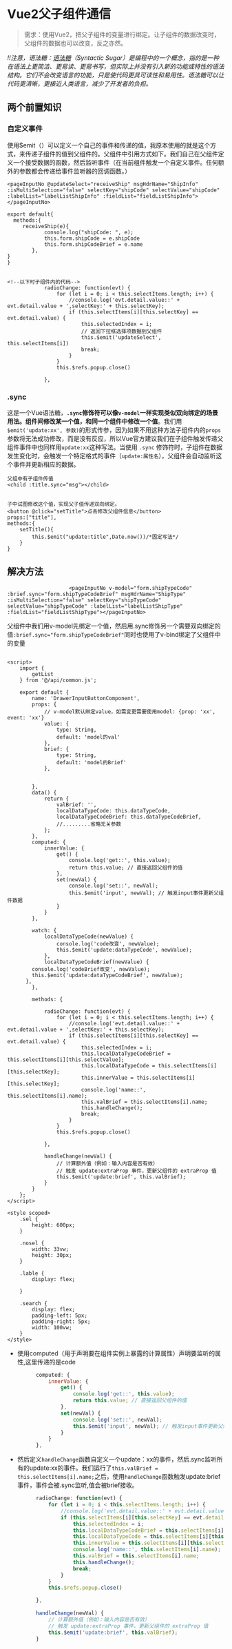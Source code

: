 # Vue2父子组件通信

> 需求：使用Vue2，把父子组件的变量进行绑定。让子组件的数据改变时，父组件的数据也可以改变，反之亦然。

*\!\!注意，语法糖：[语法糖](https://so.csdn.net/so/search?q=语法糖&spm=1001.2101.3001.7020)（Syntactic Sugar）是编程中的一个概念，指的是一种在语法上更简洁、更易读、更易书写，但实际上并没有引入新的功能或特性的语法结构。它们不会改变语言的功能，只是使代码更具可读性和易用性。语法糖可以让代码更清晰，更接近人类语言，减少了开发者的负担。*

## 两个前置知识

### 自定义事件

使用$emit（）可以定义一个自己的事件和传递的值，我原本使用的就是这个方式，来传递子组件的值到父组件的。父组件中引用方式如下。我们自己在父组件定义一个接受数据的函数，然后监听事件（在当前组件触发一个自定义事件。任何额外的参数都会传递给事件监听器的回调函数。）

```Vue
<pageInputNo @updateSelect="receiveShip" msgHdrName="ShipInfo" :isMultiSelection="false" selectKey="shipCode" selectValue="shipCode" :labelList="labelListShipInfo" :fieldList="fieldListShipInfo"></pageInputNo>

export default{
  methods:{
     receiveShip(e){
			console.log("shipCode: ", e);
			this.form.shipCode = e.shipCode
			this.form.shipCodeBrief = e.name
		},
}
}


<!--以下时子组件内的代码-->
			radioChange: function(evt) {
				for (let i = 0; i < this.selectItems.length; i++) {
					//console.log('evt.detail.value::' + evt.detail.value + ',selectKey:' + this.selectKey);
					if (this.selectItems[i][this.selectKey] == evt.detail.value) {
						this.selectedIndex = i;
						// 返回下拉框选择项数据到父组件
						this.$emit('updateSelect', this.selectItems[i])
						break;
					}
				}
				this.$refs.popup.close()

			},
```

### .sync

这是一个Vue语法糖，**`.sync`修饰符可以像`v-model`一样实现类似双向绑定的场景用法。组件间修改某一个值，和同一个组件中修改一个值**。我们用`$emit('update:xx', 参数)`的形式传参，因为如果不用这种方法子组件内的`props`参数将无法成功修改，而是没有反应，所以Vue官方建议我们在子组件触发传递父组件事件中也同样用`update:xx`这种写法。当使用 `.sync` 修饰符时，子组件在数据发生变化时，会触发一个特定格式的事件（`update:属性名`），父组件会自动监听这个事件并更新相应的数据。

```vue
父组中有子组件传值
<child :title.sync="msg"></child>


子中试图修改这个值，实现父子值传递双向绑定。
<button @click="setTitle">点击修改父组件信息</button>
props:["title"],
methods:{
    setTitle(){
        this.$emit("update:title",Date.now())/*固定写法*/
    }
}

```

## 解决方法

```vue
					<pageInputNo v-model="form.shipTypeCode" :brief.sync="form.shipTypeCodeBrief" msgHdrName="ShipType" :isMultiSelection="false" selectKey="shipTypeCode" selectValue="shipTypeCode" :labelList="labelListShipType" :fieldList="fieldListShipType"></pageInputNo>

```

父组件中我们用v-model先绑定一个值，然后用.sync修饰另一个需要双向绑定的值```:brief.sync="form.shipTypeCodeBrief"```同时也使用了v-bind绑定了父组件中的变量

```vue

<script>
	import {
		getList
	} from '@/api/common.js';

	export default {
		name: 'DrawerInputButtonComponent',
		props: {
			// v-model默认绑定value，如需变更需要使用model: {prop: 'xx', event: 'xx'}
			value: {
				type: String,
				default: 'model的val'
			},
			brief: {
				type: String,
				default: 'model的Brief'
			},
			

		},
		data() {
			return {
				valBrief: '',
				localDataTypeCode: this.dataTypeCode,
				localDataTypeCodeBrief: this.dataTypeCodeBrief,
				//.........省略无关参数
			};
		},
		computed: {
			innerValue: {
				get() {
					console.log('get::', this.value);
					return this.value; // 直接返回父组件的值
				},
				set(newVal) {
					console.log('set::', newVal);
					this.$emit('input', newVal); // 触发input事件更新父组件数据
				}
			}
		},

		watch: {
			localDataTypeCode(newValue) {
				console.log('code改变', newValue);
				this.$emit('update:dataTypeCode', newValue);
			},
			localDataTypeCodeBrief(newValue) {
        console.log('codeBrief改变', newValue);
        this.$emit('update:dataTypeCodeBrief', newValue);
      },
		},

		methods: {

			radioChange: function(evt) {
				for (let i = 0; i < this.selectItems.length; i++) {
					//console.log('evt.detail.value::' + evt.detail.value + ',selectKey:' + this.selectKey);
					if (this.selectItems[i][this.selectKey] == evt.detail.value) {
						this.selectedIndex = i;
						this.localDataTypeCodeBrief = this.selectItems[i][this.selectValue];
						this.localDataTypeCode = this.selectItems[i][this.selectKey];
						this.innerValue = this.selectItems[i][this.selectKey];
						console.log('name::', this.selectItems[i].name);
						this.valBrief = this.selectItems[i].name;
						this.handleChange();
						break;
					}
				}
				this.$refs.popup.close()

			},
			
			handleChange(newVal) {
				// 计算额外值（例如：输入内容是否有效）
				// 触发 update:extraProp 事件，更新父组件的 extraProp 值
				this.$emit('update:brief', this.valBrief);
			}
		}
	};
</script>

<style scoped>
	.sel {
		height: 600px;
	}

	.nosel {
		width: 33vw;
		height: 30px;
	}

	.lable {
		display: flex;

	}

	.search {
		display: flex;
		padding-left: 5px;
		padding-right: 5px;
		width: 100vw;
	}
</style>
```

* 使用computed（用于声明要在组件实例上暴露的计算属性）声明要监听的属性,这里传递的是code

  ```js
  		computed: {
  			innerValue: {
  				get() {
  					console.log('get::', this.value);
  					return this.value; // 直接返回父组件的值
  				},
  				set(newVal) {
  					console.log('set::', newVal);
  					this.$emit('input', newVal); // 触发input事件更新父组件数据
  				}
  			}
  		},
  ```

* 然后定义```handleChange```函数自定义一个update：xx的事件，然后.sync监听所有的update:xx的事件。我们运行了```this.valBrief = this.selectItems[i].name;```之后，使用```handleChange```函数触发update:brief事件，事件会被.sync监听,值会被brief接收。

  ```js
  		radioChange: function(evt) {
  			for (let i = 0; i < this.selectItems.length; i++) {
  				//console.log('evt.detail.value::' + evt.detail.value + ',selectKey:' + this.selectKey);
  				if (this.selectItems[i][this.selectKey] == evt.detail.value) {
  					this.selectedIndex = i;
  					this.localDataTypeCodeBrief = this.selectItems[i][this.selectValue];
  					this.localDataTypeCode = this.selectItems[i][this.selectKey];
  					this.innerValue = this.selectItems[i][this.selectKey];
  					console.log('name::', this.selectItems[i].name);
  					this.valBrief = this.selectItems[i].name;
  					this.handleChange();
  					break;
  				}
  			}
  			this.$refs.popup.close()
  
  		},
  		
  		handleChange(newVal) {
  			// 计算额外值（例如：输入内容是否有效）
  			// 触发 update:extraProp 事件，更新父组件的 extraProp 值
  			this.$emit('update:brief', this.valBrief);
  		}
  ```

  
